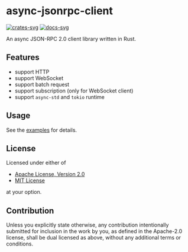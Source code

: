 # async-jsonrpc-client

[![crates-svg]][crates-url]
[![docs-svg]][docs-url]

[crates-svg]: https://img.shields.io/crates/v/async-jsonrpc-client
[crates-url]: https://crates.io/crates/async-jsonrpc-client
[docs-svg]: https://docs.rs/async-jsonrpc-client/badge.svg
[docs-url]: https://docs.rs/async-jsonrpc-client

An async JSON-RPC 2.0 client library written in Rust.

## Features

- support HTTP
- support WebSocket
- support batch request
- support subscription (only for WebSocket client)
- support `async-std` and `tokio` runtime

## Usage

See the [examples](examples) for details.

## License

Licensed under either of

- [Apache License, Version 2.0](LICENSE-APACHE)
- [MIT License](LICENSE-MIT)

at your option.

## Contribution

Unless you explicitly state otherwise, any contribution intentionally submitted
for inclusion in the work by you, as defined in the Apache-2.0 license, shall be
dual licensed as above, without any additional terms or conditions.
